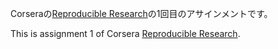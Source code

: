 Corseraの[Reproducible Research](https://www.coursera.org/course/repdata)の1回目のアサインメントです。

This is assignment 1 of Corsera [Reproducible Research](https://www.coursera.org/course/repdata).

